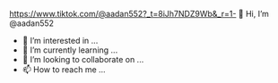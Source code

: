 https://www.tiktok.com/@aadan552?_t=8iJh7NDZ9Wb&_r=1- 👋 Hi, I’m @aadan552
- 👀 I’m interested in ...
- 🌱 I’m currently learning ...
- 💞️ I’m looking to collaborate on ...
- 📫 How to reach me ...

<!---
aadan552/aadan552 is a ✨ special ✨ repository because its `README.md` (this file) appears on your GitHub profile.
You can click the Preview link to take a look at your changes.
--->
